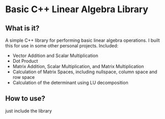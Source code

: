 # Basic C++ Linear Algebra Library

## What is it?
A simple C++ library for performing basic linear algebra operations.
I built this for use in some other personal projects.
Included:
* Vector Addition and Scalar Multiplication
* Dot Product
* Matrix Addition, Scalar Multiplication, and Matrix Multiplication
* Calculation of Matrix Spaces, including nullspace, column space and row space
* Calculation of the determinant using LU decomposition


## How to use?
just include the library
